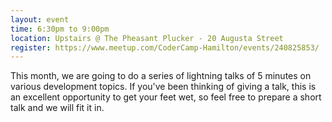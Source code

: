 ```yaml
---
layout: event
time: 6:30pm to 9:00pm
location: Upstairs @ The Pheasant Plucker - 20 Augusta Street
register: https://www.meetup.com/CoderCamp-Hamilton/events/240825853/
---
```


This month, we are going to do a series of lightning talks of 5 minutes on various development
topics. If you've been thinking of giving a talk, this is an excellent opportunity
to get your feet wet, so feel free to prepare a short talk and we will fit it in.
